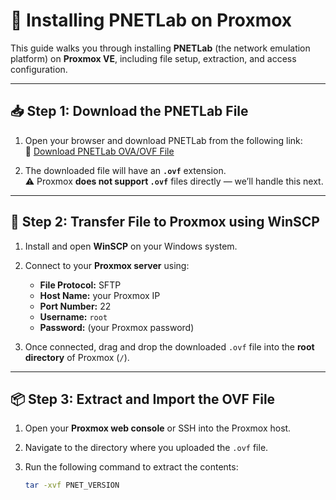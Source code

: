 # 🧠 Installing PNETLab on Proxmox

This guide walks you through installing **PNETLab** (the network emulation platform) on **Proxmox VE**, including file setup, extraction, and access configuration.

---

## 📥 Step 1: Download the PNETLab File

1. Open your browser and download PNETLab from the following link:  
   🔗 [Download PNETLab OVA/OVF File](https://drive.google.com/file/d/1BbOL7JEQbChymPeux9JGrHZpLsQyCpPQ/view)

2. The downloaded file will have an **`.ovf`** extension.  
   ⚠️ Proxmox **does not support `.ovf`** files directly — we’ll handle this next.

---

## 🔄 Step 2: Transfer File to Proxmox using WinSCP

1. Install and open **WinSCP** on your Windows system.  
2. Connect to your **Proxmox server** using:
   - **File Protocol:** SFTP  
   - **Host Name:** your Proxmox IP  
   - **Port Number:** 22  
   - **Username:** `root`  
   - **Password:** (your Proxmox password)

3. Once connected, drag and drop the downloaded `.ovf` file into the **root directory** of Proxmox (`/`).

---

## 📦 Step 3: Extract and Import the OVF File

1. Open your **Proxmox web console** or SSH into the Proxmox host.  
2. Navigate to the directory where you uploaded the `.ovf` file.  
3. Run the following command to extract the contents:

   ```bash
   tar -xvf PNET_VERSION
